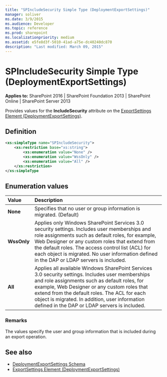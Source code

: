 ```yaml
---
title: "SPIncludeSecurity Simple Type (DeploymentExportSettings)"
manager: soliver
ms.date: 3/9/2015
ms.audience: Developer
ms.topic: reference
ms.prod: sharepoint
ms.localizationpriority: medium
ms.assetid: e5fe8d3f-5010-41ad-a75e-dc40240dc870
description: "Last modified: March 09, 2015"
---
```


# SPIncludeSecurity Simple Type (DeploymentExportSettings)

**Applies to:** SharePoint 2016 | SharePoint Foundation 2013 | SharePoint Online | SharePoint Server 2013
  
Provides values for the **IncludeSecurity** attribute on the [ExportSettings Element (DeploymentExportSettings)](exportsettings-element-deploymentexportsettings.md). 

## Definition

```XML
<xs:simpleType name="SPIncludeSecurity">
    <xs:restriction base="xs:string">
        <xs:enumeration value="None" />
        <xs:enumeration value="WssOnly" />
        <xs:enumeration value="All" />
    </xs:restriction>
</xs:simpleType

```

## Enumeration values

|**Value**|**Description**|
|:-----|:-----|
|**None** <br/> |Specifies that no user or group information is migrated. (Default)  <br/> |
|**WssOnly** <br/> |Applies only Windows SharePoint Services 3.0 security settings. Includes user memberships and role assignments such as default roles, for example, Web Designer or any custom roles that extend from the default roles. The access control list (ACL) for each object is migrated. No user information defined in the DAP or LDAP servers is included.  <br/> |
|**All** <br/> |Applies all available Windows SharePoint Services 3.0 security settings. Includes user memberships and role assignments such as default roles, for example, Web Designer or any custom roles that extend from the default roles. The ACL for each object is migrated. In addition, user information defined in the DAP or LDAP servers is included.  <br/> |
   
### Remarks

The values specify the user and group information that is included during an export operation.
  
## See also

- [DeploymentExportSettings Schema](deploymentexportsettings-schema.md)
- [ExportSettings Element (DeploymentExportSettings)](exportsettings-element-deploymentexportsettings.md)

